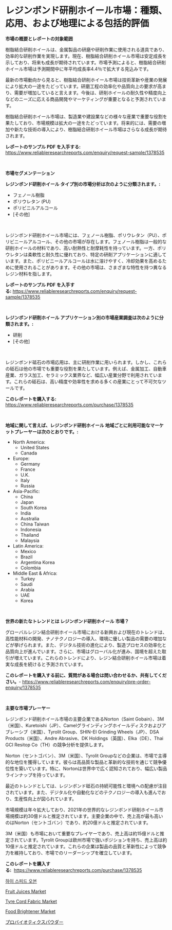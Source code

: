 <p><h1>レジンボンド研削ホイール市場：種類、応用、および地理による包括的評価</h1></p><p><strong>市場の概要とレポートの対象範囲</strong></p>
<p><p>樹脂結合研削ホイールは、金属製品の研磨や研削作業に使用される道具であり、効率的な研削作業を実現します。現在、樹脂結合研削ホイール市場は安定成長を示しており、将来も成長が期待されています。市場予測によると、樹脂結合研削ホイール市場は予測期間中に年平均成長率4.4％で拡大する見込みです。</p><p>最新の市場動向から見ると、樹脂結合研削ホイール市場は技術革新や産業の発展により拡大の一途をたどっています。研磨工程の効率化や品質向上の要求が高まり、需要が増加していると言えます。今後は、研削ホイールの耐久性や精度向上などのニーズに応える商品開発やマーケティングが重要となると予測されています。</p><p>樹脂結合研削ホイール市場は、製造業や建設業などの様々な産業で重要な役割を果たしており、市場規模は拡大の一途をたどっています。将来的には、需要の増加や新たな技術の導入により、樹脂結合研削ホイール市場はさらなる成長が期待されます。</p></p>
<p><strong>レポートのサンプル PDF を入手する:</strong> <a href="https://www.reliableresearchreports.com/enquiry/request-sample/1378535">https://www.reliableresearchreports.com/enquiry/request-sample/1378535</a></p>
<p>&nbsp;</p>
<p><strong>市場セグメンテーション</strong></p>
<p><strong>レジンボンド研削ホイール タイプ別の市場分析は次のように分類されます。:</strong></p>
<p><ul><li>フェノール樹脂</li><li>ポリウレタン (PU)</li><li>ポリビニルアルコール</li><li>[その他]</li></ul></p>
<p>&nbsp;</p>
<p><p>レジンボンド研削ホイール市場には、フェノール樹脂、ポリウレタン（PU）、ポリビニールアルコール、その他の市場が存在します。フェノール樹脂は一般的な研削ホイールの材料であり、高い耐熱性と耐摩耗性を持っています。一方、ポリウレタンは柔軟性と耐久性に優れており、特定の研削アプリケーションに適しています。また、ポリビニールアルコールは水に溶けやすく、冷却効果を高めるために使用されることがあります。その他の市場は、さまざまな特性を持つ異なるレジン材料を指します。</p></p>
<p><strong>レポートのサンプル PDF を入手する:</strong>&nbsp;<a href="https://www.reliableresearchreports.com/enquiry/request-sample/1378535">https://www.reliableresearchreports.com/enquiry/request-sample/1378535</a></p>
<p>&nbsp;</p>
<p><strong> レジンボンド研削ホイール アプリケーション別の市場産業調査は次のように分類されます。:</strong></p>
<p><ul><li>研削</li><li>[その他]</li></ul></p>
<p>&nbsp;</p>
<p><p>レジンボンド砥石の市場応用は、主に研削作業に用いられます。しかし、これらの砥石は他の市場でも重要な役割を果たしています。例えば、金属加工、自動車産業、ガラス加工、セラミックス業界など、幅広い産業分野で利用されています。これらの砥石は、高い精度や効率性を求める多くの産業にとって不可欠なツールです。</p></p>
<p><strong>このレポートを購入する:</strong>&nbsp; <a href="https://www.reliableresearchreports.com/purchase/1378535">https://www.reliableresearchreports.com/purchase/1378535</a></p>
<p>&nbsp;</p>
<p><strong>地域に関して言えば、レジンボンド研削ホイール 地域ごとに利用可能なマーケットプレーヤーは次のとおりです。:</strong></p>
<p><ul>
    <li>
        North America:
        <ul>
            <li>United States</li>
            <li>Canada</li>
        </ul>
    </li>
    <li>
        Europe:
        <ul>
            <li>Germany</li>
            <li>France</li>
            <li>U.K.</li>
            <li>Italy</li>
            <li>Russia</li>
        </ul>
    </li>
    <li>
        Asia-Pacific:
        <ul>
            <li>China</li>
            <li>Japan</li>
            <li>South Korea</li>
            <li>India</li>
            <li>Australia</li>
            <li>China Taiwan</li>
            <li>Indonesia</li>
            <li>Thailand</li>
            <li>Malaysia</li>
        </ul>
    </li>
    <li>
        Latin America:
        <ul>
            <li>Mexico</li>
            <li>Brazil</li>
            <li>Argentina Korea</li>
            <li>Colombia</li>
        </ul>
    </li>
    <li>
        Middle East & Africa:
        <ul>
            <li>Turkey</li>
            <li>Saudi</li>
            <li>Arabia</li>
            <li>UAE</li>
            <li>Korea</li>
        </ul>
    </li>
    </ul></p>
<p>&nbsp;</p>
<p><strong>世界の新たなトレンドとは レジンボンド研削ホイール 市場？</strong></p>
<p><p>グローバルレジン結合研削ホイール市場における新興および現在のトレンドは、高性能材料の開発、ナノテクノロジーの導入、環境に優しい製品の需要の増加などが挙げられます。また、デジタル技術の進化により、製造プロセスの効率化と品質向上が進んでいます。さらに、市場はグローバル化が進み、国境を超えた取引が増えています。これらのトレンドにより、レジン結合研削ホイール市場は着実な成長を続けると予測されています。</p></p>
<p><strong>このレポートを購入する前に、質問がある場合は問い合わせるか、共有してください。</strong>- <a href="https://www.reliableresearchreports.com/enquiry/pre-order-enquiry/1378535">https://www.reliableresearchreports.com/enquiry/pre-order-enquiry/1378535</a></p>
<p>&nbsp;</p>
<p><strong>主要な市場プレーヤー</strong></p>
<p><p>レジンボンド研削ホイール市場の主要企業であるNorton（Saint Gobain）、3M（米国）、Kuretoishi（JP）、Camelグラインディングホイールディスクおよびアブレーシブ（米国）、Tyrolit Group、SHIN-EI Grinding Wheels（JP）、DSA Products（米国）、Andre Abrasive、DK Holdings（英国）、Elka（DE）、Thai GCI Resitop Co（TH）の競争分析を提供します。</p><p>Norton（セントゴバン）、3M（米国）、Tyrolit Groupなどの企業は、市場で主導的な地位を獲得しています。彼らは高品質な製品と革新的な技術を通じて競争優位性を築いています。特に、Nortonは世界中で広く認知されており、幅広い製品ラインナップを持っています。</p><p>最近のトレンドとしては、レジンボンド砥石の持続可能性と環境への配慮が注目されています。また、デジタル化や自動化などのテクノロジーの導入も進んでおり、生産性向上が図られています。</p><p>市場規模は年々拡大しており、2021年の世界的なレジンボンド研削ホイール市場規模は約30億ドルと推定されています。主要企業の中で、売上高が最も高いのはNorton（セントゴバン）であり、約20億ドルと推定されています。</p><p>3M（米国）も市場において重要なプレイヤーであり、売上高は約15億ドルと推定されています。Tyrolit Groupは欧州市場で強いポジションを持ち、売上高は約10億ドルと推定されています。これらの企業は製品の品質と革新性によって競争力を維持しており、市場でのリーダーシップを確立しています。</p></p>
<p><strong>このレポートを購入する:</strong>&nbsp;&nbsp;<a href="https://www.reliableresearchreports.com/purchase/1378535">https://www.reliableresearchreports.com/purchase/1378535</a></p>
<p><p><a href="https://github.com/vsap75a286l/Market-Research-Report-List-1/blob/main/1688790301.md">하이 스피드 오븐</a></p><p><a href="https://view.publitas.com/reportprime-1/fruit-juices-market-size-growth-and-forecast-from-2024-2031/">Fruit Juices Market</a></p><p><a href="https://issuu.com/reportprime-2/docs/tyre-cord-fabric-market-size-2030.pptx">Tyre Cord Fabric Market</a></p><p><a href="https://issuu.com/reportprime-2/docs/food-brightener-market-size-2030.pptx">Food Brightener Market</a></p><p><a href="https://github.com/joaejkdzgyljvo6/Market-Research-Report-List-1/blob/main/2797116609.md">プロバイオティクスパウダー</a></p></p>